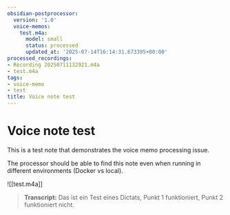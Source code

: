 ```yaml
---
obsidian-postprocessor:
  version: '1.0'
  voice-memos:
    test.m4a:
      model: small
      status: processed
      updated_at: '2025-07-14T16:14:31.673395+00:00'
processed_recordings:
- Recording 20250711132921.m4a
- test.m4a
tags:
- voice-memo
- test
title: Voice note test
---
```

# Voice note test

This is a test note that demonstrates the voice memo processing issue.

The processor should be able to find this note even when running in different environments (Docker vs local).

![[test.m4a]]

> **Transcript:**
> Das ist ein Test eines Dictats, Punkt 1 funktioniert, Punkt 2 funktioniert nicht.

